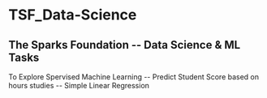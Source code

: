 # TSF_Data-Science
## The Sparks Foundation -- Data Science & ML Tasks

 To Explore Spervised Machine Learning --
 Predict Student Score based on hours studies --
 Simple Linear Regression
